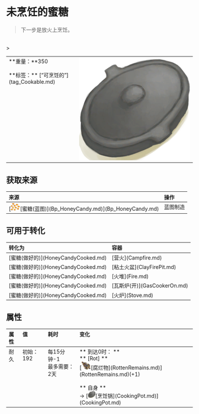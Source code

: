 # 未烹饪的蜜糖  
> 下一步是放火上烹饪。  
<br>  
>   
  
<table class="table table-bordered"><tbody><tr ><td  style="width:80%;text-align:left;vertical-align:top;" >**重量：**350<br><br>**标签：**	[“可烹饪的”](tag_Cookable.md)</td><td  style="width:20%;text-align:left;vertical-align:top;" ><div style="width:300px;display:inline-block;text-align:center"><img decoding="async" src="Sprite/CookingPotClosed.png" href="a.md" style="max-width:300px;max-height:300px;"></div></td></tr></tbody></tbody></table>  
  
## 获取来源  
<table class="table table-bordered"><thead><tr ><th  style="text-align:left;vertical-align:top;" >来源</th><th  style="text-align:left;vertical-align:top;" >操作</th></tr></thead><tr ><td  style="text-align:left;vertical-align:top;" >[<div style="width:25px;display:inline-block;text-align:center"><img decoding="async" src="Sprite/BeeHoneyCandy.png" href="a.md" style="max-width:25px;max-height:25px;"></div>[蜜糖(蓝图)](Bp_HoneyCandy.md)](Bp_HoneyCandy.md)</td><td  style="text-align:left;vertical-align:top;" >蓝图制造</td></tr></tbody></table>  
  
## 可用于转化  
<table class="table table-bordered"><thead><tr ><th  style="text-align:left;vertical-align:top;" >转化为</th><th  style="text-align:left;vertical-align:top;" >容器</th></tr></thead><tr ><td  style="text-align:left;vertical-align:top;" >[蜜糖(做好的)](HoneyCandyCooked.md)</td><td  style="text-align:left;vertical-align:top;" >[营火](Campfire.md)</td></tr><tr ><td  style="text-align:left;vertical-align:top;" >[蜜糖(做好的)](HoneyCandyCooked.md)</td><td  style="text-align:left;vertical-align:top;" >[粘土火盆](ClayFirePit.md)</td></tr><tr ><td  style="text-align:left;vertical-align:top;" >[蜜糖(做好的)](HoneyCandyCooked.md)</td><td  style="text-align:left;vertical-align:top;" >[火堆](Fire.md)</td></tr><tr ><td  style="text-align:left;vertical-align:top;" >[蜜糖(做好的)](HoneyCandyCooked.md)</td><td  style="text-align:left;vertical-align:top;" >[瓦斯炉(开)](GasCookerOn.md)</td></tr><tr ><td  style="text-align:left;vertical-align:top;" >[蜜糖(做好的)](HoneyCandyCooked.md)</td><td  style="text-align:left;vertical-align:top;" >[火炉](Stove.md)</td></tr></tbody></table>  
  
## 属性   
<table class="table table-bordered"><thead><tr ><th  style="text-align:left;vertical-align:top;" >属性</th><th  style="text-align:left;vertical-align:top;" >值</th><th  style="text-align:left;vertical-align:top;" >耗时</th><th  style="text-align:left;vertical-align:top;" >变化</th></tr></thead><tr ><td  style="text-align:left;vertical-align:top;" >耐久</td><td  style="text-align:left;vertical-align:top;" >初始：192</td><td  style="text-align:left;vertical-align:top;" >每15分钟-1<br>最多需要：2天</td><td  style="text-align:left;vertical-align:top;" >** 到达0时： **<br>** [Rot]  **<br>  [<div style="width:25px;display:inline-block;text-align:center"><img decoding="async" src="Sprite/RottenRemains.png" href="a.md" style="max-width:25px;max-height:25px;"></div>[腐烂物](RottenRemains.md)](RottenRemains.md)(+1)<br><br>** 自身 **<br>→ [<div style="width:20px;display:inline-block;text-align:center"><img decoding="async" src="Sprite/CookingPotClosed.png" href="a.md" style="max-width:20px;max-height:20px;"></div>[烹饪锅](CookingPot.md)](CookingPot.md)</td></tr></tbody></table>  
  


<script>document.title="未烹饪的蜜糖 - 卡牌生存百科 Card Survival Wiki";</script>